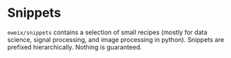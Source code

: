 # Snippets

`eweix/snippets` contains a selection of small recipes (mostly for data science,
signal processing, and image processing in python). Snippets are prefixed
hierarchically. Nothing is guaranteed.
